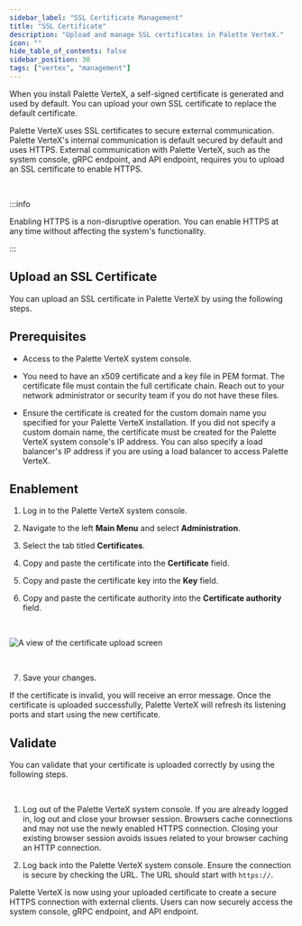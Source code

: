 ```yaml
---
sidebar_label: "SSL Certificate Management"
title: "SSL Certificate"
description: "Upload and manage SSL certificates in Palette VerteX."
icon: ""
hide_table_of_contents: false
sidebar_position: 30
tags: ["vertex", "management"]
---
```



When you install Palette VerteX, a self-signed certificate is generated and used by default. You can upload your own SSL certificate to replace the default certificate.

Palette VerteX uses SSL certificates to secure external communication. Palette VerteX's internal communication is default secured by default and uses HTTPS. External communication with Palette VerteX, such as the system console, gRPC endpoint, and API endpoint, requires you to upload an SSL certificate to enable HTTPS. 

<br />

:::info

Enabling HTTPS is a non-disruptive operation. You can enable HTTPS at any time without affecting the system's functionality.

:::


## Upload an SSL Certificate

You can upload an SSL certificate in Palette VerteX by using the following steps.


## Prerequisites

- Access to the Palette VerteX system console.


- You need to have an x509 certificate and a key file in PEM format. The certificate file must contain the full certificate chain. Reach out to your network administrator or security team if you do not have these files.


- Ensure the certificate is created for the custom domain name you specified for your Palette VerteX installation. If you did not specify a custom domain name, the certificate must be created for the Palette VerteX system console's IP address. You can also specify a load balancer's IP address if you are using a load balancer to access Palette VerteX.
 

## Enablement

1. Log in to the Palette VerteX system console.


2. Navigate to the left **Main Menu** and select **Administration**.


3. Select the tab titled **Certificates**.


4. Copy and paste the certificate into the **Certificate** field.


5. Copy and paste the certificate key into the **Key** field.


6. Copy and paste the certificate authority into the **Certificate authority** field.


  <br />

  ![A view of the certificate upload screen](/vertex_system-management_ssl-certifiacte-management_certificate-upload.png)

<br />

7. Save your changes. 

If the certificate is invalid, you will receive an error message. Once the certificate is uploaded successfully, Palette VerteX will refresh its listening ports and start using the new certificate.


## Validate

You can validate that your certificate is uploaded correctly by using the following steps.

<br />


1. Log out of the Palette VerteX system console. If you are already logged in, log out and close your browser session. Browsers cache connections and may not use the newly enabled HTTPS connection. Closing your existing browser session avoids issues related to your browser caching an HTTP connection.


2. Log back into the Palette VerteX system console. Ensure the connection is secure by checking the URL. The URL should start with `https://`.


Palette VerteX is now using your uploaded certificate to create a secure HTTPS connection with external clients. Users can now securely access the system console, gRPC endpoint, and API endpoint.